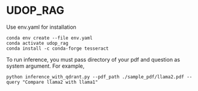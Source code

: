 # UDOP_RAG

Use env.yaml for installation
```
conda env create --file env.yaml
conda activate udop_rag
conda install -c conda-forge tesseract
```
To run inference, you must pass directory of your pdf and question as system argument. For example, 
```
python inference_with_qdrant.py --pdf_path ./sample_pdf/llama2.pdf --query "Compare llama2 with llama1"
```